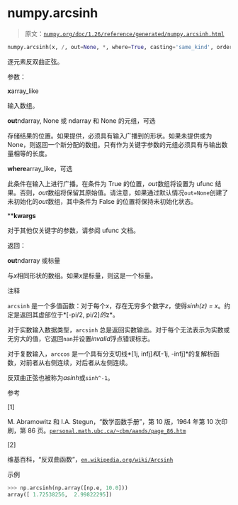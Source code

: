 # numpy.arcsinh

> 原文：[`numpy.org/doc/1.26/reference/generated/numpy.arcsinh.html`](https://numpy.org/doc/1.26/reference/generated/numpy.arcsinh.html)

```py
numpy.arcsinh(x, /, out=None, *, where=True, casting='same_kind', order='K', dtype=None, subok=True[, signature, extobj]) = <ufunc 'arcsinh'>
```

逐元素反双曲正弦。

参数：

**x**array_like

输入数组。

**out**ndarray, None 或 ndarray 和 None 的元组，可选

存储结果的位置。如果提供，必须具有输入广播到的形状。如果未提供或为 None，则返回一个新分配的数组。只有作为关键字参数的元组必须具有与输出数量相等的长度。

**where**array_like，可选

此条件在输入上进行广播。在条件为 True 的位置，*out*数组将设置为 ufunc 结果。否则，*out*数组将保留其原始值。请注意，如果通过默认情况`out=None`创建了未初始化的*out*数组，其中条件为 False 的位置将保持未初始化状态。

****kwargs**

对于其他仅关键字的参数，请参阅 ufunc 文档。

返回：

**out**ndarray 或标量

与*x*相同形状的数组。如果*x*是标量，则这是一个标量。

注释

`arcsinh` 是一个多值函数：对于每个*x*，存在无穷多个数字*z*，使得*sinh(z) = x*。约定是返回其虚部位于*[-pi/2, pi/2]*的*z*。

对于实数输入数据类型，`arcsinh` 总是返回实数输出。对于每个无法表示为实数或无穷大的值，它返回`nan`并设置*invalid*浮点错误标志。

对于复数输入，`arccos` 是一个具有分支切线*[1j, infj]*和*[-1j, -infj]*的复解析函数，对前者从右侧连续，对后者从左侧连续。

反双曲正弦也被称为*asinh*或`sinh^-1`。

参考

[1]

M. Abramowitz 和 I.A. Stegun，“数学函数手册”，第 10 版，1964 年第 10 次印刷，第 86 页。[`personal.math.ubc.ca/~cbm/aands/page_86.htm`](https://personal.math.ubc.ca/~cbm/aands/page_86.htm)

[2]

维基百科，“反双曲函数”，[`en.wikipedia.org/wiki/Arcsinh`](https://en.wikipedia.org/wiki/Arcsinh)

示例

```py
>>> np.arcsinh(np.array([np.e, 10.0]))
array([ 1.72538256,  2.99822295]) 
```

